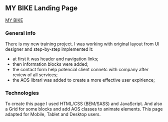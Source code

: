 ## MY BIKE Landing Page

[MY BIKE](https://kreisberg.github.io/my-bike/)

### General info

There is my new training project. I was working with original layout from UI designer and step-by-step implemented it:

- at first it was header and navigation links;
- then information blocks were added;
- the contact form help potencial client connetc with company after review of all services;
- the AOS librari was added to create a more effective user expirience;

### Technologies

To create this page I used HTML/CSS (BEM/SASS) and JavaScript. And also a Grid for some blocks and add AOS classes to animate elements. This page adapted for Mobile, Tablet and Desktop users.

